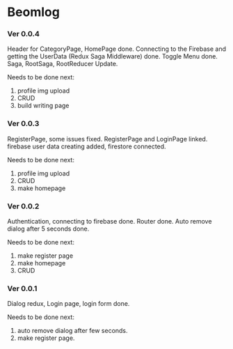 # Beomlog

### Ver 0.0.4
Header for CategoryPage, HomePage done.
Connecting to the Firebase and getting the UserData (Redux Saga Middleware) done.
Toggle Menu done.
Saga, RootSaga, RootReducer Update.

Needs to be done next:
1. profile img upload
2. CRUD
3. build writing page

### Ver 0.0.3
RegisterPage, some issues fixed.
RegisterPage and LoginPage linked.
firebase user data creating added, firestore connected.

Needs to be done next:
1. profile img upload
2. CRUD
3. make homepage

### Ver 0.0.2
Authentication, connecting to firebase done.
Router done.
Auto remove dialog after 5 seconds done.

Needs to be done next:
1. make register page
2. make homepage
3. CRUD

### Ver 0.0.1
Dialog redux, Login page, login form done.

Needs to be done next:
1. auto remove dialog after few seconds.
2. make register page.
